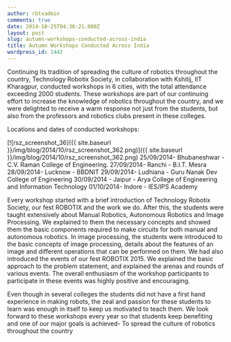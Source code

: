 ```yaml
---
author: rbtxadmin
comments: true
date: 2014-10-25T04:36:21.000Z
layout: post
slug: autumn-workshops-conducted-across-india
title: Autumn Workshops Conducted Across India
wordpress_id: 1442
---
```


Continuing its tradition of spreading the culture of robotics throughout the country, Technology Robotix Society, in collaboration with Kshitij, IIT Kharagpur, conducted workshops in 6 cities, with the total attendance exceeding 2000 students. These workshops are part of our continuing effort to increase the knowledge of robotics throughout the country, and we were delighted to receive a warm response not just from the students, but also from the professors and robotics clubs present in these colleges.

Locations and dates of conducted workshops:

[![rsz_screenshot_36]({{ site.baseurl }}/img/blog/2014/10/rsz_screenshot_362.png)]({{ site.baseurl }}/img/blog/2014/10/rsz_screenshot_362.png) 25/09/2014- Bhubaneshwar - C.V. Raman College of Engineering. 27/09/2014- Ranchi - B.I.T. Mesra 28/09/2014- Lucknow - BBDNIT 29/09/2014- Ludhiana - Guru Nanak Dev College of Engineering 30/09/2014 - Jaipur - Arya College of Engineering and Information Technology 01/10/2014- Indore - IES/IPS Academy

Every workshop started with a brief introduction of Technology Robotix Society, our fest ROBOTIX and the work we do. After this, the students were taught extensively about Manual Robotics, Autonomous Robotics and Image Processing. We explained to them the necessary concepts and showed them the basic components required to make circuits for both manual and autonomous robotics. In image processing, the students were introduced to the basic concepts of image processing, details about the features of an image and different operations that can be performed on them. We had also introduced the events of our fest ROBOTIX 2015. We explained the basic approach to the problem statement, and explained the arenas and rounds of various events. The overall enthusiasm of the workshop participants to participate in these events was highly positive and encouraging.

Even though in several colleges the students did not have a first hand experience in making robots, the zeal and passion for these students to learn was enough in itself to keep us motivated to teach them. We look forward to these workshops every year so that students keep benefiting and one of our major goals is achieved- To spread the culture of robotics throughout the country
